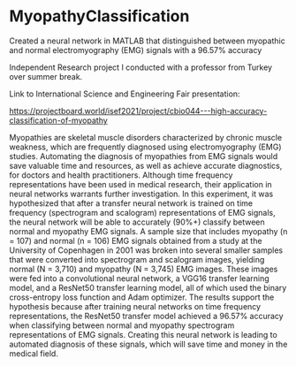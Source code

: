 # MyopathyClassification
Created a neural network in MATLAB that distinguished between myopathic and normal electromyography (EMG) signals with a 96.57% accuracy

Independent Research project I conducted with a professor from Turkey over summer break.

Link to International Science and Engineering Fair presentation:

https://projectboard.world/isef2021/project/cbio044---high-accuracy-classification-of-myopathy

Myopathies are skeletal muscle disorders characterized by chronic muscle weakness, which are frequently diagnosed using electromyography (EMG) studies. Automating the diagnosis of myopathies from EMG signals would save valuable time and resources, as well as achieve accurate diagnostics, for doctors and health practitioners. Although time frequency representations have been used in medical research, their application in neural networks warrants further investigation. In this experiment, it was hypothesized that after a transfer neural network is trained on time frequency (spectrogram and scalogram) representations of EMG signals, the neural network will be able to accurately (90%+) classify between normal and myopathy EMG signals. A sample size that includes myopathy (n = 107) and normal (n = 106) EMG signals obtained from a study at the University of Copenhagen in 2001 was broken into several smaller samples that were converted into spectrogram and scalogram images, yielding normal (N = 3,710) and myopathy (N = 3,745) EMG images. These images were fed into a convolutional neural network, a VGG16 transfer learning model, and a ResNet50 transfer learning model, all of which used the binary cross-entropy loss function and Adam optimizer. The results support the hypothesis because after training neural networks on time frequency representations, the ResNet50 transfer model achieved a 96.57% accuracy when classifying between normal and myopathy spectrogram representations of EMG signals. Creating this neural network is leading to automated diagnosis of these signals, which will save time and money in the medical field.

